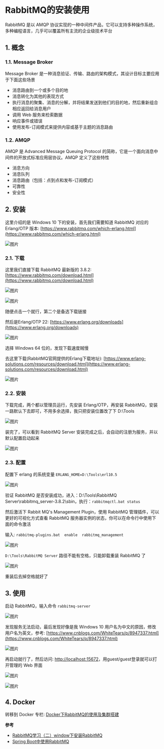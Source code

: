 # RabbitMQ的安装使用

RabbitMQ 是以 AMQP 协议实现的一种中间件产品，它可以支持多种操作系统，多种编程语言，几乎可以覆盖所有主流的企业级技术平台

## 1. 概念

### 1.1. Message Broker

Message Broker 是一种消息验证、传输、路由的架构模式，其设计目标主要应用于下面这些场景

* 消息路由到一个或多个目的地
* 消息转化为其他的表现方式
* 执行消息的聚集、消息的分解，并将结果发送到他们的目的地，然后重新组合相应返回给消息用户
* 调用 Web 服务来检索数据
* 响应事件或错误
* 使用发布-订阅模式来提供内容或基于主题的消息路由

### 1.2. AMQP

AMQP 是 Advanced Message Queuing Protocol 的简称，它是一个面向消息中间件的开放式标准应用层协议。AMQP 定义了这些特性

* 消息方向
* 消息队列
* 消息路由（包括：点到点和发布-订阅模式）
* 可靠性
* 安全性

## 2. 安装

这里介绍的是 Windows 10 下的安装，首先我们需要知道 RabbitMQ 对应的 Erlang/OTP 版本: [https://www.rabbitmq.com/which-erlang.html](https://www.rabbitmq.com/which-erlang.html)

![图片](https://cdn.jsdelivr.net/gh/wliduo/CDN@1.1/2020/01/20200116008.png)

### 2.1. 下载

这里我们直接下载 RabbitMQ 最新版的 3.8.2: [https://www.rabbitmq.com/download.html](https://www.rabbitmq.com/download.html)

![图片](https://cdn.jsdelivr.net/gh/wliduo/CDN@1.1/2020/01/20200116009.png)

![图片](https://cdn.jsdelivr.net/gh/wliduo/CDN@1.1/2020/01/20200116010.png)

随便点击一个就行，第二个是备选下载链接

然后是Erlang/OTP 22: [https://www.erlang.org/downloads](https://www.erlang.org/downloads)

![图片](https://cdn.jsdelivr.net/gh/wliduo/CDN@1.1/2020/01/20200116011.png)

选择 Windows 64 位的，发现下载速度贼慢

去这里下载(RabbitMQ官网提供的Erlang下载地址): [https://www.erlang-solutions.com/resources/download.html](https://www.erlang-solutions.com/resources/download.html)

![图片](https://cdn.jsdelivr.net/gh/wliduo/CDN@1.1/2020/01/20200116012.png)

### 2.2. 安装

下载完成，两个都以管理员运行，先安装 Erlang/OTP，再安装 RabbitMQ，安装一路默认下去即可，不用多余选择，我只把安装位置改了下 D:\Tools

![图片](https://cdn.jsdelivr.net/gh/wliduo/CDN@1.1/2020/01/20200116013.png)

装完了，可以看到 RabbitMQ Server 安装完成之后，会自动的注册为服务，并以默认配置启动起来

![图片](https://cdn.jsdelivr.net/gh/wliduo/CDN@1.1/2020/01/20200116014.png)

### 2.3. 配置

配置下 erlang 的系统变量 `ERLANG_HOME=D:\Tools\erl10.5`

![图片](https://cdn.jsdelivr.net/gh/wliduo/CDN@1.1/2020/01/20200116015.png)

验证 RabbitMQ 是否安装成功，进入：D:\Tools\RabbitMQ Server\rabbitmq_server-3.8.2\sbin，执行：`rabbitmqctl.bat status`

然后激活下 Rabbit MQ's Management Plugin，使用 RabbitMQ 管理插件，可以更好的可视化方式查看 RabbitMQ 服务器实例的状态，你可以在命令行中使用下面的命令激活

输入: `rabbitmq-plugins.bat  enable  rabbitmq_management`

![图片](https://cdn.jsdelivr.net/gh/wliduo/CDN@1.1/2020/01/20200116016.png)

`D:\Tools\RabbitMQ Server` 路径不能有空格，只能卸载重装 RabbitMQ 了

![图片](https://cdn.jsdelivr.net/gh/wliduo/CDN@1.1/2020/01/20200116017.png)

重装后去掉空格就好了

## 3. 使用

启动 RabbitMQ，输入命令 `rabbitmq-server`

![图片](https://cdn.jsdelivr.net/gh/wliduo/CDN@1.1/2020/01/20200117002.png)

发现服务无法启动，最后发现好像是我 Windows 10 用户名为中文的原因，修改用户名为英文，参考: [https://www.cnblogs.com/WhiteTears/p/8947337.html](https://www.cnblogs.com/WhiteTears/p/8947337.html)

![图片](https://cdn.jsdelivr.net/gh/wliduo/CDN@1.1/2020/01/20200117001.png)

再启动就行了，然后访问: [http://localhost:15672](http://localhost:15672)，用guest/guest登录就可以打开管理的 Web 界面

![图片](https://cdn.jsdelivr.net/gh/wliduo/CDN@1.1/2020/01/20200117003.png)

![图片](https://cdn.jsdelivr.net/gh/wliduo/CDN@1.1/2020/01/20200117004.png)

## 4. Docker

转移到 Docker 专栏: [Docker下RabbitMQ的使用及集群搭建 ](/docker/06-RabbitMQ.html)

**参考**

* [RabbitMQ学习（二）window下安装RabbitMQ](https://blog.csdn.net/wqc19920906/article/details/82194716)
* [Spring Boot中使用RabbitMQ](http://blog.didispace.com/spring-boot-rabbitmq/)